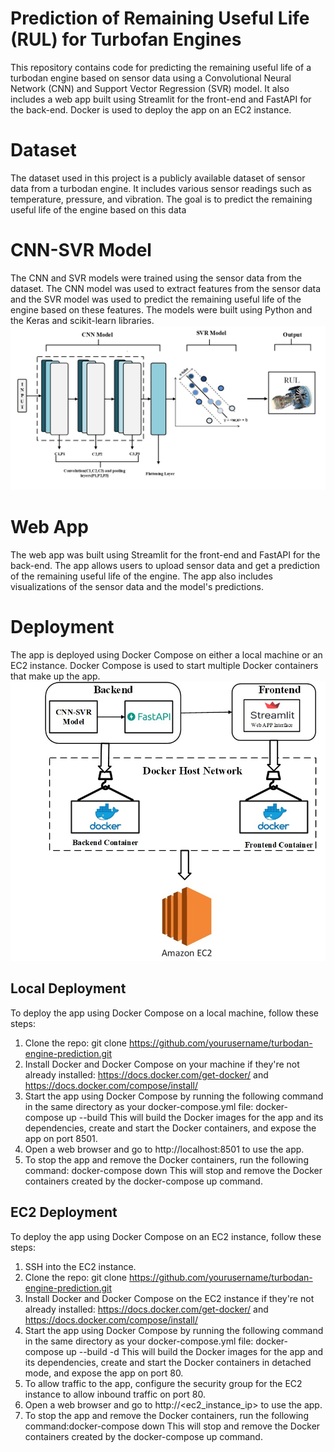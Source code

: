 # Prediction of Remaining Useful Life (RUL) for Turbofan Engines
This repository contains  code for predicting the remaining useful life of a turbodan engine based on sensor data using a Convolutional Neural Network (CNN) and Support Vector Regression (SVR) model. It also includes a web app built using Streamlit for the front-end and FastAPI for the back-end. Docker is used to deploy the app on an EC2 instance.

# Dataset
The dataset used in this project is a publicly available dataset of sensor data from a turbodan engine. It includes various sensor readings such as temperature, pressure, and vibration. The goal is to predict the remaining useful life of the engine based on this data

# CNN-SVR Model
The CNN and SVR models were trained using the sensor data from the dataset. The CNN model was used to extract features from the sensor data and the SVR model was used to predict the remaining useful life of the engine based on these features. The models were built using Python and the Keras and scikit-learn libraries.
                                                                 ![CNN-SVR Model](Images/CNN_SVR.jpg)

# Web App
The web app was built using Streamlit for the front-end and FastAPI for the back-end. The app allows users to upload sensor data and get a prediction of the remaining useful life of the engine. The app also includes visualizations of the sensor data and the model's predictions.


# Deployment
The app is deployed using Docker Compose on either a local machine or an EC2 instance. Docker Compose is used to start multiple Docker containers that make up the app.
                                                   ![Deployment](Images/Deployment_EC2.jpg)

## Local Deployment
To deploy the app using Docker Compose on a local machine, follow these steps:
1. Clone the repo: git clone https://github.com/yourusername/turbodan-engine-prediction.git
2. Install Docker and Docker Compose on your machine if they're not already installed: https://docs.docker.com/get-docker/ and https://docs.docker.com/compose/install/
3. Start the app using Docker Compose by running the following command in the same directory as your docker-compose.yml file: docker-compose up --build This will build the Docker images for the app and its dependencies, create and start the Docker containers, and expose the app on port 8501.
4. Open a web browser and go to http://localhost:8501 to use the app.
5. To stop the app and remove the Docker containers, run the following command: docker-compose down This will stop and remove the Docker containers created by the docker-compose up command.
## EC2 Deployment
To deploy the app using Docker Compose on an EC2 instance, follow these steps:
1. SSH into the EC2 instance.
2. Clone the repo: git clone https://github.com/yourusername/turbodan-engine-prediction.git
3. Install Docker and Docker Compose on the EC2 instance if they're not already installed: https://docs.docker.com/get-docker/ and https://docs.docker.com/compose/install/
4. Start the app using Docker Compose by running the following command in the same directory as your docker-compose.yml file: docker-compose up --build -d  This will build the Docker images for the app and its dependencies, create and start the Docker containers in detached mode, and expose the app on port 80.
5. To allow traffic to the app, configure the security group for the EC2 instance to allow inbound traffic on port 80.
6. Open a web browser and go to http://<ec2_instance_ip> to use the app.
7. To stop the app and remove the Docker containers, run the following command:docker-compose down  This will stop and remove the Docker containers created by the docker-compose up command.






